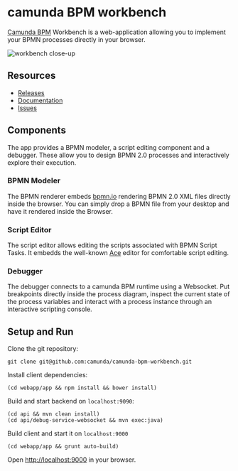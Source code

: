 # camunda BPM workbench

[Camunda BPM][camundabpm] Workbench is a web-application allowing you to implement your BPMN processes directly in your browser.

![workbench close-up](https://raw.githubusercontent.com/camunda/camunda-bpm-workbench/master/resources/screenshot.png)


## Resources

* [Releases](https://github.com/camunda/camunda-bpm-workbench/releases)
* [Documentation](https://github.com/camunda/camunda-bpm-workbench/wiki)
* [Issues](https://github.com/camunda/camunda-bpm-workbench/issues)


## Components

The app provides a BPMN modeler, a script editing component and a debugger. These allow you to design BPMN 2.0 processes and interactively explore their execution.


### BPMN Modeler

The BPMN renderer embeds [bpmn.io][bpmnio] rendering BPMN 2.0 XML files directly inside the browser.
You can simply drop a BPMN file from your desktop and have it rendered inside the Browser.

### Script Editor

The script editor allows editing the scripts associated with BPMN Script Tasks. It embedds the well-known [Ace][ace] editor for comfortable script editing.

### Debugger

The debugger connects to a camunda BPM runtime using a Websocket.
Put breakpoints directly inside the process diagram, inspect the current state of the process variables and interact with a process instance through an interactive scripting console.


## Setup and Run

Clone the git repository:

```
git clone git@github.com:camunda/camunda-bpm-workbench.git
```

Install client dependencies:

```
(cd webapp/app && npm install && bower install)
```

Build and start backend on `localhost:9090`:

```
(cd api && mvn clean install)
(cd api/debug-service-websocket && mvn exec:java)
```

Build client and start it on `localhost:9000`

```
(cd webapp/app && grunt auto-build)
```

Open [http://localhost:9000](http://localhost:9000) in your browser.


[ace]: http://ace.c9.io
[bpmnio]: http://bpmn.io
[camundabpm]: http://camunda.org
